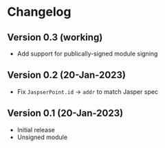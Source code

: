 # Changelog

## Version 0.3 (working)
* Add support for publically-signed module signing

## Version 0.2 (20-Jan-2023)
* Fix `JaspserPoint.id` -> `addr` to match Jasper spec

## Version 0.1 (20-Jan-2023)
* Initial release
* Unsigned module